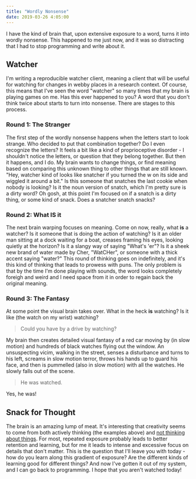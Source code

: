 ```yaml
---
title: "Wordly Nonsense"
date: 2019-03-26 4:05:00
---
```


I have the kind of brain that, upon extensive exposure to a word, turns it into
wordly nonsense. This happened to me just now, and it was so distracting that I had
to stop programming and write about it.

## Watcher

I'm writing a reproducible watcher client, meaning a client that will be useful
for watching for changes in webby places in a research context. Of course, this
means that I've seen the word "watcher" so many times that my brain is playing
games on me. Has this ever happened to you? A word that you don't think twice
about starts to turn into nonsense. There are stages to this process.


### Round 1: The Stranger

The first step of the wordly nonsense happens when the letters start to look strange.
Who decided to put that combination together? Do I even recognize the letters?
It feels a bit like a kind of proprioceptive disorder - I shouldn't notice the 
letters, or question that they belong together. But then it happens, and I do.
My brain wants to change things, or find meaning based on comparing this unknown
thing to other things that are still known. "Hey, watcher kind of looks like snatcher if you turned the w
on its side and wiggled it around a bit." Is this someone that snatches the last 
cookie when nobody is looking? Is it the noun version of snatch, which I'm pretty
sure is a dirty word? Oh gosh, at this point I'm focused on if a snatch is a dirty thing,
or some kind of snack. Does a snatcher snatch snacks?

### Round 2: What IS it

The next brain warping focuses on meaning. Come on now, really, what <strong>is</strong> a watcher? 
Is it someone that is doing the action of watching? Is it an older man sitting
at a dock waiting for a boat, creases framing his eyes, looking quietly at the horizon?
Is it a slangy way of saying "What's 'er"? Is it a sheek new brand of water made by
Cher, "WatCHer", or someone with a thick accent saying "water?" 
This round of thinking goes on indefinitely, and it's this kind of thinking that 
leads to prowess with puns. The only problem is that by the time I'm done playing
with sounds, the word  looks completely foreigh and weird and I need space from
it in order to regain back the original meaning.

### Round 3: The Fantasy 

At some point the visual brain takes over. What in the heck <strong>is</strong> watching? 
Is it like (the watch on my wrist) watching? 

> Could you have by a drive by watching? 

My brain then creates detailed visual fantasy of a red car moving by
(in slow motion) and hundreds of black watches flying out the window. An 
unsuspecting vicim, walking in the street, senses a disturbance and turns to his
left, screams in slow motion terror, throws his hands up to guard his face, and
then is pummelled (also in slow motion) with all the watches. He slowly falls 
out of the scene.

> He was watched.

Yes, he was! 

## Snack for Thought

The brain is an amazing lump of meat. It's interesting that 
creativity seems to come from both actively thinking (the examples above) and
[not thinking about things](https://www.reddit.com/r/Showerthoughts/). For most,
repeated exposure probably leads to better retention and learning, but for me it
leads to intense and excessive focus on details that don't matter. This is the
question that I'll leave you with today - how do you learn along this gradient of 
exposure? Are the different kinds of learning good for different things?
And now I've gotten it out of my system, and I can go back to programming. I
hope that you aren't watched today!
